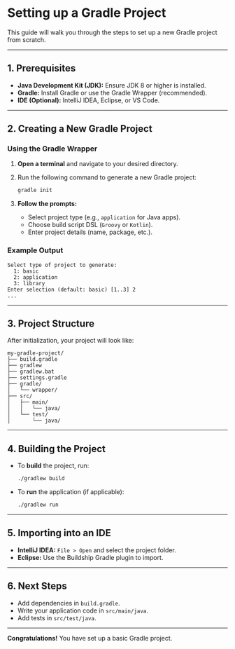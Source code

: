 # Setting up a Gradle Project

This guide will walk you through the steps to set up a new Gradle project from scratch.

---

## 1. Prerequisites

- **Java Development Kit (JDK):** Ensure JDK 8 or higher is installed.
- **Gradle:** Install Gradle or use the Gradle Wrapper (recommended).
- **IDE (Optional):** IntelliJ IDEA, Eclipse, or VS Code.

---

## 2. Creating a New Gradle Project

### Using the Gradle Wrapper

1. **Open a terminal** and navigate to your desired directory.
2. Run the following command to generate a new Gradle project:

    ```sh
    gradle init
    ```

3. **Follow the prompts:**
    - Select project type (e.g., `application` for Java apps).
    - Choose build script DSL (`Groovy` or `Kotlin`).
    - Enter project details (name, package, etc.).

### Example Output

```type
Select type of project to generate:
  1: basic
  2: application
  3: library
Enter selection (default: basic) [1..3] 2
...
```

---

## 3. Project Structure

After initialization, your project will look like:

```structure
my-gradle-project/
├── build.gradle
├── gradlew
├── gradlew.bat
├── settings.gradle
├── gradle/
│   └── wrapper/
├── src/
│   ├── main/
│   │   └── java/
│   └── test/
│       └── java/
```

---

## 4. Building the Project

- To **build** the project, run:

  ```sh
  ./gradlew build
  ```

- To **run** the application (if applicable):

  ```sh
  ./gradlew run
  ```

---

## 5. Importing into an IDE

- **IntelliJ IDEA:** `File > Open` and select the project folder.
- **Eclipse:** Use the Buildship Gradle plugin to import.

---

## 6. Next Steps

- Add dependencies in `build.gradle`.
- Write your application code in `src/main/java`.
- Add tests in `src/test/java`.

---

**Congratulations!** You have set up a basic Gradle project.
